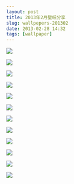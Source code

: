 ```yaml
---
layout: post
title: 2013年2月壁纸分享
slug: wallpepers-201302
date: 2013-02-28 14:32
tags: [wallpaper]
---
```


<a href="http://abstract.desktopnexus.com/wallpaper/1336482/"><img src="http://cache.desktopnexus.com/thumbnails/1336482-bigthumbnail.jpg" border="0"></a>

<a href="http://anime.desktopnexus.com/wallpaper/1363321/"><img src="http://cache.desktopnexus.com/thumbnails/1363321-bigthumbnail.jpg" border="0"></a>

<a href="http://nature.desktopnexus.com/wallpaper/1361197/"><img src="http://cache.desktopnexus.com/thumbnails/1361197-bigthumbnail.jpg" border="0"></a>

<a href="http://anime.desktopnexus.com/wallpaper/1363005/"><img src="http://cache.desktopnexus.com/thumbnails/1363005-bigthumbnail.jpg" border="0"></a>

<a href="http://people.desktopnexus.com/wallpaper/1361821/"><img src="http://cache.desktopnexus.com/thumbnails/1361821-bigthumbnail.jpg" border="0"></a>

<a href="http://people.desktopnexus.com/wallpaper/1361561/"><img src="http://cache.desktopnexus.com/thumbnails/1361561-bigthumbnail.jpg" border="0"></a>

<a href="http://abstract.desktopnexus.com/wallpaper/1365279/"><img src="http://cache.desktopnexus.com/thumbnails/1365279-bigthumbnail.jpg" border="0"></a>

<a href="http://people.desktopnexus.com/wallpaper/1367253/"><img src="http://cache.desktopnexus.com/thumbnails/1367253-bigthumbnail.jpg" border="0"></a>

<a href="http://anime.desktopnexus.com/wallpaper/1371348/"><img src="http://cache.desktopnexus.com/thumbnails/1371348-bigthumbnail.jpg" border="0"></a>


<a href="http://anime.desktopnexus.com/wallpaper/1369085/"><img src="http://cache.desktopnexus.com/thumbnails/1369085-bigthumbnail.jpg" border="0"></a>

<a href="http://anime.desktopnexus.com/wallpaper/1369475/"><img src="http://cache.desktopnexus.com/thumbnails/1369475-bigthumbnail.jpg" border="0"></a>

<a href="http://abstract.desktopnexus.com/wallpaper/1373500/"><img src="http://cache.desktopnexus.com/thumbnails/1373500-bigthumbnail.jpg" border="0"></a>

